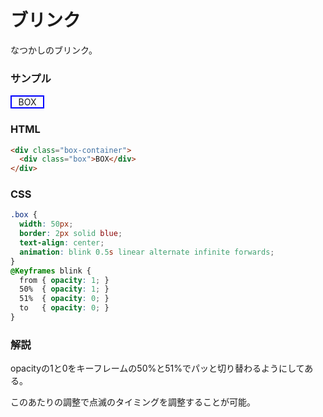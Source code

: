 # ブリンク

なつかしのブリンク。

<style>
  .box {
    width: 50px;
    border: 2px solid blue;
    text-align: center;
    animation: blink 0.5s linear alternate infinite forwards;
  }
  @Keyframes blink {
    from { opacity: 1; }
    50%  { opacity: 1; }
    51%  { opacity: 0; }
    to   { opacity: 0; }
  }
</style>

### サンプル
<div class="box-container">
  <div class="box">BOX</div>
</div>

### HTML
```html
<div class="box-container">
  <div class="box">BOX</div>
</div>
```

### CSS
```css
.box {
  width: 50px;
  border: 2px solid blue;
  text-align: center;
  animation: blink 0.5s linear alternate infinite forwards;
}
@Keyframes blink {
  from { opacity: 1; }
  50%  { opacity: 1; }
  51%  { opacity: 0; }
  to   { opacity: 0; }
}
```

### 解説
opacityの1と0をキーフレームの50%と51%でパッと切り替わるようにしてある。

このあたりの調整で点滅のタイミングを調整することが可能。

